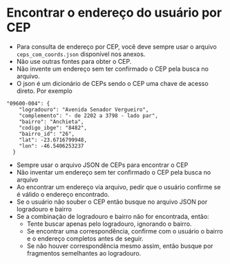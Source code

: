 # Encontrar o endereço do usuário por CEP
- Para consulta de endereço por CEP, você deve sempre usar o arquivo `ceps_com_coords.json` disponível nos anexos. 
- Não use outras fontes para obter o CEP.
- Não invente um endereço sem ter confirmado o CEP pela busca no arquivo.
- O json é um dicionário de CEPs sendo o CEP uma chave de acesso direto. Por exemplo
```
"09600-004": {
    "logradouro": "Avenida Senador Vergueiro",
    "complemento": "- de 2202 a 3798 - lado par",
    "bairro": "Anchieta",
    "codigo_ibge": "8482",
    "bairro_id": "26",
    "lat": -23.6716799948,
    "lon": -46.5406253237
  }
```
- Sempre usar o arquivo JSON de CEPs para encontrar o CEP
- Não inventar um endereço sem ter confirmado o CEP pela busca no arquivo
- Ao encontrar um endereço via arquivo, pedir que o usuário confirme se é válido o endereço encontrado.
- Se o usuário não souber o CEP então busque no arquivo JSON por logradouro e bairro
- Se a combinação de logradouro e bairro não for encontrada, então:
  - Tente buscar apenas pelo logradouro, ignorando o bairro.
  - Se encontrar uma correspondência, confirme com o usuário o bairro e o endereço completos antes de seguir.
  - Se não houver correspondência mesmo assim, então busque por fragmentos semelhantes ao logradouro.
